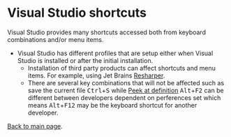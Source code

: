 # Visual Studio shortcuts
Visual Studio provides many shortcuts accessed both from keyboard combinations and/or menu items.

* Visual Studio has different profiles that are setup either when Visual Studio is installed or after the initial installation.
  * Installation of third party products can affect shortcuts and menu items. For example, using Jet Brains [Resharper](https://www.jetbrains.com/dotnet/?gclid=CjwKCAiAqOriBRAfEiwAEb9oXaBp4XBMON9HbyjtQ7rSXqDplW0cDW9HBqTVxl0Y16jFOg8GJ9XeeRoCS3EQAvD_BwE&gclsrc=aw.ds). 
  * There are several key combinations that will not be affected such as save the current file <kbd>Ctrl</kbd>+<kbd>S</kbd> while [Peek at definition](https://docs.microsoft.com/en-us/visualstudio/ide/how-to-view-and-edit-code-by-using-peek-definition-alt-plus-f12?view=vs-2017) <kbd>Alt</kbd>+<kbd>F2</kbd> can be different between developers dependent on perferences set which means <kbd>Alt</kbd>+<kbd>F12</kbd> may be the keyboard shortcut for another developer.

[Back to main page](https://github.com/karenpayneoregon/VisualStudioEducation).
  